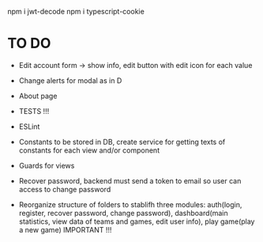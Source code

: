 npm i jwt-decode
npm i typescript-cookie

# TO DO
- Edit account form -> show info, edit button with edit icon for each value
- Change alerts for modal as in D
- About page
- TESTS !!!
- ESLint
- Constants to be stored in DB, create service for getting texts of constants for each view and/or component
- Guards for views
- Recover password, backend must send a token to email so user can access to change password

- Reorganize structure of folders to stablifh three modules: auth(login, register, recover password, change password), dashboard(main statistics, view data of teams and games, edit user info), play game(play a new game) IMPORTANT !!!